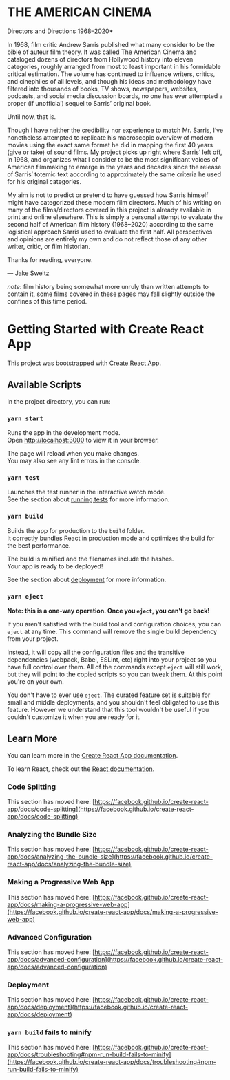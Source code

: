 # THE AMERICAN CINEMA
Directors and Directions
1968–2020*

In 1968, film critic Andrew Sarris published what many consider to be the bible of auteur film theory. It was called The American Cinema and cataloged dozens of directors from Hollywood history into eleven categories, roughly arranged from most to least important in his formidable critical estimation. The volume has continued to influence writers, critics, and cinephiles of all levels, and though his ideas and methodology have filtered into thousands of books, TV shows, newspapers, websites, podcasts, and social media discussion boards, no one has ever attempted a proper (if unofficial) sequel to Sarris’ original book. 

Until now, that is. 

Though I have neither the credibility nor experience to match Mr. Sarris, I’ve nonetheless attempted to replicate his macroscopic overview of modern movies using the exact same format he did in mapping the first 40 years (give or take) of sound films. My project picks up right where Sarris’ left off, in 1968, and organizes what I consider to be the most significant voices of American filmmaking to emerge in the years and decades since the release of Sarris’ totemic text according to approximately the same criteria he used for his original categories. 

My aim is not to predict or pretend to have guessed how Sarris himself might have categorized these modern film directors. Much of his writing on many of the films/directors covered in this project is already available in print and online elsewhere. This is simply a personal attempt to evaluate the second half of American film history (1968–2020) according to the same logistical approach Sarris used to evaluate the first half. All perspectives and opinions are entirely my own and do not reflect those of any other writer, critic, or film historian.

Thanks for reading, everyone.

— Jake Sweltz

*note*: film history being somewhat more unruly than written attempts to contain it, some films covered in these pages may fall slightly outside the confines of this time period.

# Getting Started with Create React App

This project was bootstrapped with [Create React App](https://github.com/facebook/create-react-app).

## Available Scripts

In the project directory, you can run:

### `yarn start`

Runs the app in the development mode.\
Open [http://localhost:3000](http://localhost:3000) to view it in your browser.

The page will reload when you make changes.\
You may also see any lint errors in the console.

### `yarn test`

Launches the test runner in the interactive watch mode.\
See the section about [running tests](https://facebook.github.io/create-react-app/docs/running-tests) for more information.

### `yarn build`

Builds the app for production to the `build` folder.\
It correctly bundles React in production mode and optimizes the build for the best performance.

The build is minified and the filenames include the hashes.\
Your app is ready to be deployed!

See the section about [deployment](https://facebook.github.io/create-react-app/docs/deployment) for more information.

### `yarn eject`

**Note: this is a one-way operation. Once you `eject`, you can't go back!**

If you aren't satisfied with the build tool and configuration choices, you can `eject` at any time. This command will remove the single build dependency from your project.

Instead, it will copy all the configuration files and the transitive dependencies (webpack, Babel, ESLint, etc) right into your project so you have full control over them. All of the commands except `eject` will still work, but they will point to the copied scripts so you can tweak them. At this point you're on your own.

You don't have to ever use `eject`. The curated feature set is suitable for small and middle deployments, and you shouldn't feel obligated to use this feature. However we understand that this tool wouldn't be useful if you couldn't customize it when you are ready for it.

## Learn More

You can learn more in the [Create React App documentation](https://facebook.github.io/create-react-app/docs/getting-started).

To learn React, check out the [React documentation](https://reactjs.org/).

### Code Splitting

This section has moved here: [https://facebook.github.io/create-react-app/docs/code-splitting](https://facebook.github.io/create-react-app/docs/code-splitting)

### Analyzing the Bundle Size

This section has moved here: [https://facebook.github.io/create-react-app/docs/analyzing-the-bundle-size](https://facebook.github.io/create-react-app/docs/analyzing-the-bundle-size)

### Making a Progressive Web App

This section has moved here: [https://facebook.github.io/create-react-app/docs/making-a-progressive-web-app](https://facebook.github.io/create-react-app/docs/making-a-progressive-web-app)

### Advanced Configuration

This section has moved here: [https://facebook.github.io/create-react-app/docs/advanced-configuration](https://facebook.github.io/create-react-app/docs/advanced-configuration)

### Deployment

This section has moved here: [https://facebook.github.io/create-react-app/docs/deployment](https://facebook.github.io/create-react-app/docs/deployment)

### `yarn build` fails to minify

This section has moved here: [https://facebook.github.io/create-react-app/docs/troubleshooting#npm-run-build-fails-to-minify](https://facebook.github.io/create-react-app/docs/troubleshooting#npm-run-build-fails-to-minify)
